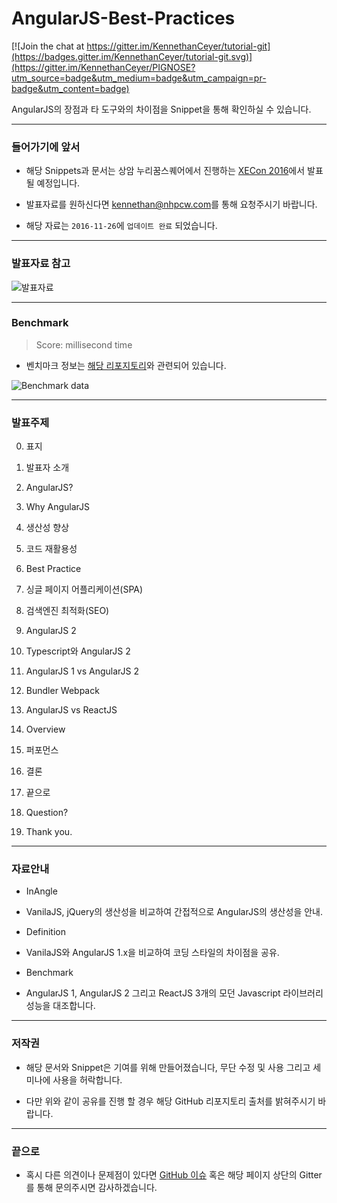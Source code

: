 # AngularJS-Best-Practices

[![Join the chat at https://gitter.im/KennethanCeyer/tutorial-git](https://badges.gitter.im/KennethanCeyer/tutorial-git.svg)](https://gitter.im/KennethanCeyer/PIGNOSE?utm_source=badge&utm_medium=badge&utm_campaign=pr-badge&utm_content=badge)

AngularJS의 장점과 타 도구와의 차이점을 Snippet을 통해 확인하실 수 있습니다.

----

### 들어가기에 앞서

- 해당 Snippets과 문서는 상암 누리꿈스퀘어에서 진행하는 [XECon 2016](https://xecon2016.xpressengine.com)에서 발표 될 예정입니다.

- 발표자료를 원하신다면 [kennethan@nhpcw.com](mailto://kennethan@nhpcw.com)를 통해 요청주시기 바랍니다.

- 해당 자료는 `2016-11-26`에 `업데이트 완료` 되었습니다.

----

### 발표자료 참고

![발표자료](http://www.pigno.se/static/assets/images/angular_meetup.png)

----

### Benchmark

> Score: millisecond time

- 벤치마크 정보는 [해당 리포지토리](https://github.com/KennethanCeyer/AngularJS-vs-ReactJS-Benchmark/blob/master/README.md)와 관련되어 있습니다.

![Benchmark data](http://www.pigno.se/static/assets/images/angular_benchmark.png)

----

### 발표주제

 0. 표지

  1. 발표자 소개

 1. AngularJS?
 2. Why AngularJS

  1. 생산성 향상
  2. 코드 재활용성

 3. Best Practice

  1. 싱글 페이지 어플리케이션(SPA)
  2. 검색엔진 최적화(SEO)

 4. AngularJS 2

  1. Typescript와 AngularJS 2
  2. AngularJS 1 vs AngularJS 2
  3. Bundler Webpack

 5. AngularJS vs ReactJS

  1. Overview
  2. 퍼포먼스
  3. 결론

 6. 끝으로

  1. Question?
  2. Thank you.

----

### 자료안내

- InAngle

 - VanilaJS, jQuery의 생산성을 비교하여 간접적으로 AngularJS의 생산성을 안내.

- Definition

 - VanilaJS와 AngularJS 1.x을 비교하여 코딩 스타일의 차이점을 공유.
 
- Benchmark

 - AngularJS 1, AngularJS 2 그리고 ReactJS 3개의 모던 Javascript 라이브러리 성능을 대조합니다.

----

### 저작권

- 해당 문서와 Snippet은 기여를 위해 만들어졌습니다, 무단 수정 및 사용 그리고 세미나에 사용을 허락합니다.

- 다만 위와 같이 공유를 진행 할 경우 해당 GitHub 리포지토리 출처를 밝혀주시기 바랍니다.

----

### 끝으로

- 혹시 다른 의견이나 문제점이 있다면 [GitHub 이슈](https://github.com/KennethanCeyer/AngularJS-Best-Practices/issues) 혹은 해당 페이지 상단의 Gitter를 통해 문의주시면 감사하겠습니다.
